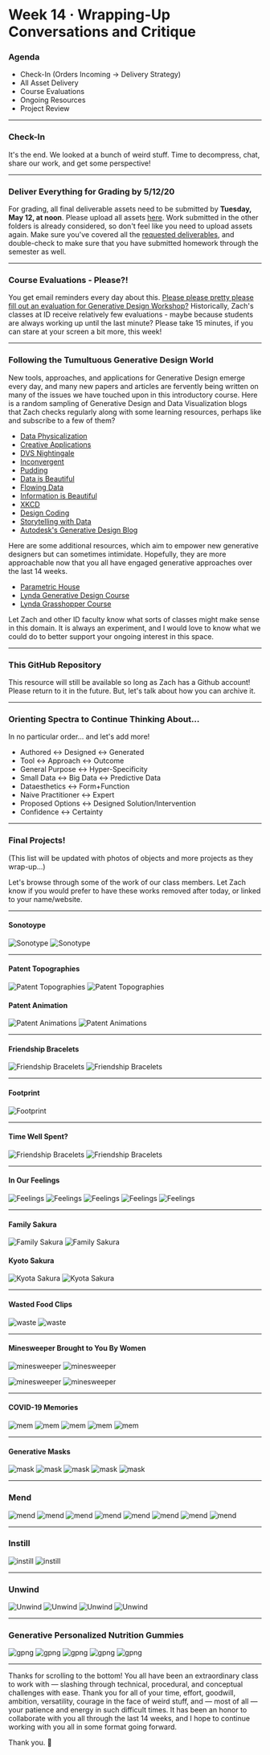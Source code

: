 # Week 14 · Wrapping-Up Conversations and Critique

### Agenda

- Check-In (Orders Incoming -> Delivery Strategy)
- All Asset Delivery
- Course Evaluations
- Ongoing Resources
- Project Review

-----

### Check-In

It's the end. We looked at a bunch of weird stuff. Time to decompress, chat, share our work, and get some perspective!

-----

###  Deliver Everything for Grading by 5/12/20

For grading, all final deliverable assets need to be submitted by **Tuesday, May 12, at noon**. Please upload all assets [here](https://drive.google.com/drive/folders/1w9fDwCYbV7QRsFCEHLPs5zE2aNf9kdxT). Work submitted in the other folders is already considered, so don't feel like you need to upload assets again. Make sure you've covered all the [requested deliverables](https://github.com/zachpino/generative-design-workshop-s20/blob/master/briefs.md), and double-check to make sure that you have submitted homework through the semester as well.

-----

### Course Evaluations - Please?!

You get email reminders every day about this. [Please please pretty please fill out an evaluation for Generative Design Workshop?](ttps://www.surveymonkey.com/r/ID-Spring2020) Historically, Zach's classes at ID receive relatively few evaluations - maybe because students are always working up until the last minute? Please take 15 minutes, if you can stare at your screen a bit more, this week!

-----

### Following the Tumultuous Generative Design World

New tools, approaches, and applications for Generative Design emerge every day, and many new papers and articles are fervently being written on many of the issues we have touched upon in this introductory course. Here is a random sampling of Generative Design and Data Visualization blogs that Zach checks regularly along with some learning resources, perhaps like and subscribe to a few of them?

- [Data Physicalization](http://dataphys.org)
- [Creative Applications](https://www.creativeapplications.net)
- [DVS Nightingale](https://www.lynda.com/Dynamo-Studio-tutorials/Generative-Design-Foundations/5030972-2.html)
- [Inconvergent](https://inconvergent.net)
- [Pudding](https://pudding.cool)
- [Data is Beautiful](https://www.reddit.com/r/dataisbeautiful/)
- [Flowing Data](http://www.storytellingwithdata.com/blog)
- [Information is Beautiful](https://informationisbeautiful.net)
- [XKCD](https://xkcd.com)
- [Design Coding](http://www.designcoding.net)
- [Storytelling with Data](http://www.storytellingwithdata.com/blog)
- [Autodesk's Generative Design Blog](https://blogs.autodesk.com/generative-design/)

Here are some additional resources, which aim to empower new generative designers but can sometimes intimidate. Hopefully, they are more approachable now that you all have engaged generative approaches over the last 14 weeks.

- [Parametric House](https://parametrichouse.com)
- [Lynda Generative Design Course](https://www.lynda.com/Dynamo-Studio-tutorials/Generative-Design-Foundations/5030972-2.html)
- [Lynda Grasshopper Course](https://www.lynda.com/Grasshopper-tutorials/Up-Running-Grasshopper/174491-2.html)

Let Zach and other ID faculty know what sorts of classes might make sense in this domain. It is always an experiment, and I would love to know what we could do to better support your ongoing interest in this space.

-----

### This GitHub Repository

This resource will still be available so long as Zach has a Github account! Please return to it in the future. But, let's talk about how you can archive it.

-----

### Orienting Spectra to Continue Thinking About...

In no particular order... and let's add more! 

- Authored <-> Designed <-> Generated 
- Tool <-> Approach <-> Outcome
- General Purpose <-> Hyper-Specificity
- Small Data <-> Big Data <-> Predictive Data
- Dataesthetics <-> Form+Function
- Naive Practitioner <-> Expert
- Proposed Options <-> Designed Solution/Intervention
- Confidence <-> Certainty

-----

### Final Projects! 

(This list will be updated with photos of objects and more projects as they wrap-up...) 

Let's browse through some of the work of our class members. Let Zach know if you would prefer to have these works removed after today, or linked to your name/website.

-----

#### Sonotoype 

![Sonotype](ar_f.jpg)
![Sonotype](ar_b.jpg)

-----

#### Patent Topographies

![Patent Topographies](cw_f.jpg)
![Patent Topographies](cw_b.jpg)


#### Patent Animation

![Patent Animations](cw2_f.gif)
![Patent Animations](cw2_b.jpg)

-----

#### Friendship Bracelets

![Friendship Bracelets](hh_f.jpg) 
![Friendship Bracelets](hh_b.jpg) 

-----

#### Footprint

![Footprint](jg.jpg) 

-----

#### Time Well Spent?

![Friendship Bracelets](jr_f.jpg) 
![Friendship Bracelets](jr_b.jpg) 

-----

#### In Our Feelings

![Feelings](js_f.jpg)
![Feelings](js_b1.jpg)
![Feelings](js_b2.jpg)
![Feelings](js_b3.jpg)
![Feelings](js_b4.jpg)

-----

#### Family Sakura

![Family Sakura](ki_f.jpg)
![Family Sakura](ki_b.jpg)

#### Kyoto Sakura

![Kyota Sakura](ki_f2.jpg)
![Kyota Sakura](ki_b2.jpg)

-----

#### Wasted Food Clips

![waste](ky_f.jpg)
![waste](ky_b.jpg)

-----

#### Minesweeper Brought to You By Women

![minesweeper](mk_f.jpg)
![minesweeper](mk_b.jpg)

![minesweeper](mk_f2.jpg)
![minesweeper](mk_b2.jpg)

-----

#### COVID-19 Memories

![mem](sk_f.jpg)
![mem](sk_f1.jpg)
![mem](sk_f2.jpg)
![mem](sk_f3.jpg)
![mem](sk_b.jpg)

-----

#### Generative Masks

![mask](zc_f.png)
![mask](zc_f1.png)
![mask](zc_f2.png)
![mask](zc_f3.jpg)
![mask](zc_b.png)

-----

### Mend

![mend](4.jpeg)
![mend](5.jpeg)
![mend](0.jpeg)
![mend](2.jpeg)
![mend](3.jpeg)
![mend](6.jpeg)
![mend](7.jpeg)
![mend](8.jpeg)

----

### Instill

![instill](gh_f.jpeg)
![instill](gh_b.jpeg)

----

### Unwind

![Unwind](jn_f.jpeg)
![Unwind](jn_b.jpeg)
![Unwind](jn_b2.jpeg)
![Unwind](jn_b3.jpeg)

-----

### Generative Personalized Nutrition Gummies

![gpng](yk_f.jpeg)
![gpng](yk_b1.jpeg)
![gpng](yk_b2.jpeg)
![gpng](yk_b3.jpeg)
![gpng](yk_b4.jpeg)

-----

Thanks for scrolling to the bottom! You all have been an extraordinary class to work with — slashing through technical, procedural, and conceptual challenges with ease. Thank you for all of your time, effort, goodwill, ambition, versatility, courage in the face of weird stuff, and — most of all — your patience and energy in such difficult times. It has been an honor to collaborate with you all through the last 14 weeks, and I hope to continue working with you all in some format going forward. 

Thank you. :robot: